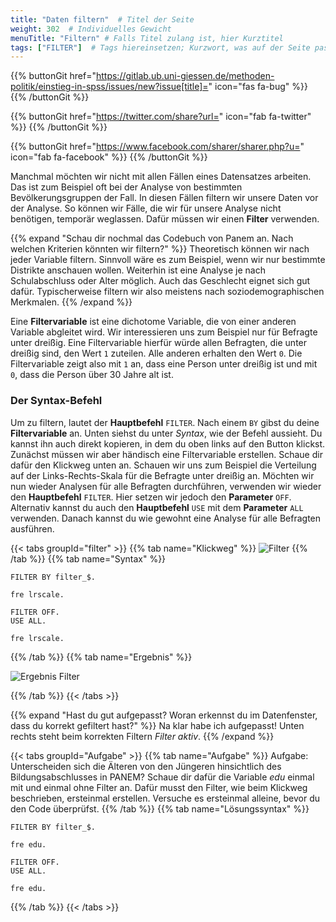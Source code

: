 ```yaml
---
title: "Daten filtern"  # Titel der Seite
weight: 302  # Individuelles Gewicht 
menuTitle: "Filtern" # Falls Titel zulang ist, hier Kurztitel
tags: ["FILTER"]  # Tags hiereinsetzen; Kurzwort, was auf der Seite passsiert
---
```


{{% buttonGit href="https://gitlab.ub.uni-giessen.de/methoden-politik/einstieg-in-spss/issues/new?issue[title]=" icon="fas fa-bug" %}} {{% /buttonGit %}} 

{{% buttonGit href="https://twitter.com/share?url=" icon="fab fa-twitter" %}} {{% /buttonGit %}}

{{% buttonGit href="https://www.facebook.com/sharer/sharer.php?u=" icon="fab fa-facebook" %}} {{% /buttonGit %}}

Manchmal möchten wir nicht mit allen Fällen eines Datensatzes arbeiten. Das ist zum Beispiel oft bei der Analyse von bestimmten Bevölkerungsgruppen der Fall. In diesen Fällen filtern wir unsere Daten vor der Analyse. So können wir Fälle, die wir für unsere Analyse nicht benötigen, temporär weglassen. Dafür müssen wir einen **Filter** verwenden.

{{% expand \"Schau dir nochmal das Codebuch von Panem an. Nach welchen Kriterien könnten wir filtern?" %}}
Theoretisch können wir nach jeder Variable filtern. Sinnvoll wäre es zum Beispiel, wenn wir nur bestimmte Distrikte anschauen wollen. Weiterhin ist eine Analyse je nach Schulabschluss oder Alter möglich. Auch das Geschlecht eignet sich gut dafür. Typischerweise filtern wir also meistens nach soziodemographischen Merkmalen.
{{% /expand %}}

Eine **Filtervariable** ist eine dichotome Variable, die von einer anderen Variable abgleitet wird. Wir interessieren uns zum Beispiel nur für Befragte unter dreißig. Eine Filtervariable hierfür würde allen Befragten, die unter dreißig sind, den Wert `1` zuteilen. Alle anderen erhalten den Wert `0`. Die Filtervariable zeigt also mit `1` an, dass eine Person unter dreißig ist und mit `0`, dass die Person über 30 Jahre alt ist.  

### Der Syntax-Befehl


Um zu filtern, lautet der **Hauptbefehl** `FILTER`. Nach einem `BY` gibst du deine **Filtervariable** an. Unten siehst du unter *Syntax*, wie der Befehl aussieht. Du kannst ihn auch direkt kopieren, in dem du oben links auf den Button klickst. Zunächst müssen wir aber händisch eine Filtervariable erstellen. Schaue dir dafür den Klickweg unten an. Schauen wir uns zum Beispiel die Verteilung auf der Links-Rechts-Skala für die Befragte unter dreißig an. Möchten wir nun wieder Analysen für alle Befragten durchführen, verwenden wir wieder den **Hauptbefehl** `FILTER`. Hier setzen wir jedoch den **Parameter** `OFF`. Alternativ kannst du auch den **Hauptbefehl** `USE` mit dem **Parameter** `ALL` verwenden. Danach kannst du wie gewohnt eine Analyse für alle Befragten ausführen.

{{< tabs groupId="filter" >}}
{{% tab name="Klickweg" %}}
![Filter](../gif/filter.gif)
{{% /tab %}}
{{% tab name="Syntax" %}}
```{SPSS}
FILTER BY filter_$.

fre lrscale.

FILTER OFF.
USE ALL.

fre lrscale.
```
{{% /tab %}}
{{% tab name="Ergebnis" %}}

![Ergebnis Filter](../img/ergebnisfilter.png)

{{% /tab %}}
{{< /tabs >}}

{{% expand \"Hast du gut aufgepasst? Woran erkennst du im Datenfenster, dass du korrekt gefiltert hast?\" %}}
Na klar habe ich aufgepasst! Unten rechts steht beim korrekten Filtern *Filter aktiv*.
{{% /expand %}}

{{< tabs groupId="Aufgabe" >}}
{{% tab name="Aufgabe" %}}
Aufgabe: Unterscheiden sich die Älteren von den Jüngeren hinsichtlich des Bildungsabschlusses in PANEM?
Schaue dir dafür die Variable *edu* einmal mit und einmal ohne Filter an. Dafür musst den Filter, wie beim Klickweg beschrieben, ersteinmal erstellen. Versuche es ersteinmal alleine, bevor du den Code überprüfst.
{{% /tab %}}
{{% tab name="Lösungssyntax" %}}
```{SPSS}
FILTER BY filter_$.

fre edu.

FILTER OFF.
USE ALL.

fre edu.
```
{{% /tab %}}
{{< /tabs >}}





